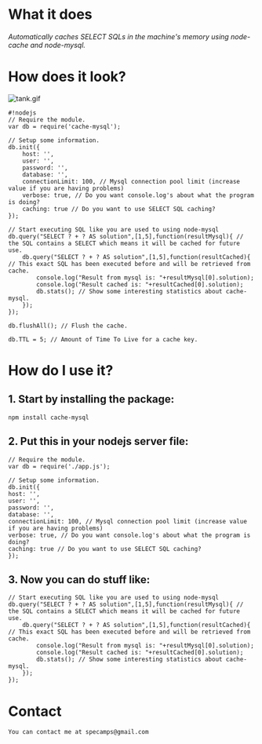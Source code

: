 # What it does

###### Automatically caches SELECT SQLs in the machine's memory using node-cache and node-mysql.  ######


# How does it look?

![tank.gif](https://bitbucket.org/repo/jjGr8o/images/2064265396-tank.gif)

```
#!nodejs
// Require the module.
var db = require('cache-mysql');

// Setup some information.
db.init({
	host: '',
	user: '',
	password: '',
	database: '',
	connectionLimit: 100, // Mysql connection pool limit (increase value if you are having problems)
	verbose: true, // Do you want console.log's about what the program is doing?
	caching: true // Do you want to use SELECT SQL caching?
});

// Start executing SQL like you are used to using node-mysql
db.query("SELECT ? + ? AS solution",[1,5],function(resultMysql){ // the SQL contains a SELECT which means it will be cached for future use.
	db.query("SELECT ? + ? AS solution",[1,5],function(resultCached){ // This exact SQL has been executed before and will be retrieved from cache.
		console.log("Result from mysql is: "+resultMysql[0].solution);
		console.log("Result cached is: "+resultCached[0].solution);
		db.stats(); // Show some interesting statistics about cache-mysql.
	});
});

db.flushAll(); // Flush the cache.

db.TTL = 5; // Amount of Time To Live for a cache key.
```



#  How do I use it?

## 1. Start by installing the package:
    npm install cache-mysql

## 2. Put this in your nodejs server file:

    // Require the module.
    var db = require('./app.js');

    // Setup some information.
    db.init({
	host: '',
	user: '',
	password: '',
	database: '',
	connectionLimit: 100, // Mysql connection pool limit (increase value if you are having problems)
	verbose: true, // Do you want console.log's about what the program is doing?
	caching: true // Do you want to use SELECT SQL caching?
    });




	
## 3. Now you can do stuff like:
    // Start executing SQL like you are used to using node-mysql
    db.query("SELECT ? + ? AS solution",[1,5],function(resultMysql){ // the SQL contains a SELECT which means it will be cached for future use.
        db.query("SELECT ? + ? AS solution",[1,5],function(resultCached){ // This exact SQL has been executed before and will be retrieved from cache.
            console.log("Result from mysql is: "+resultMysql[0].solution);
            console.log("Result cached is: "+resultCached[0].solution);
            db.stats(); // Show some interesting statistics about cache-mysql.
        });
    });

# Contact
    You can contact me at specamps@gmail.com